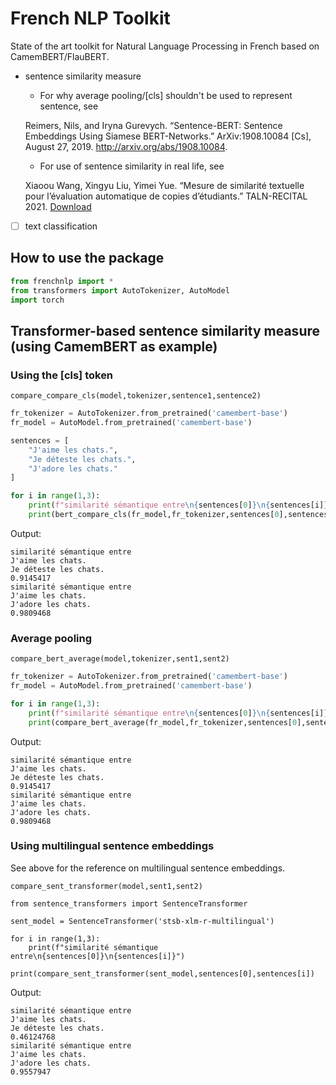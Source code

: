 # French NLP Toolkit

State of the art toolkit for Natural Language Processing in French based on CamemBERT/FlauBERT.

- sentence similarity measure

    * For why average pooling/[cls] shouldn't be used to represent sentence, see

    Reimers, Nils, and Iryna Gurevych. “Sentence-BERT: Sentence Embeddings Using Siamese BERT-Networks.” ArXiv:1908.10084 [Cs], August 27, 2019. http://arxiv.org/abs/1908.10084.

    * For use of sentence similarity in real life, see

    Xiaoou Wang, Xingyu Liu, Yimei Yue. “Mesure de similarité textuelle pour l’évaluation automatique de copies d’étudiants.” TALN-RECITAL 2021. [Download](https://xiaoouwang.github.io/xowang/TALN-RECITAL_2021_paper_74.pdf)

- [ ] text classification

## How to use the package

```python
from frenchnlp import *
from transformers import AutoTokenizer, AutoModel
import torch
```
## Transformer-based sentence similarity measure (using CamemBERT as example)

### Using the [cls] token

`compare_compare_cls(model,tokenizer,sentence1,sentence2)`

```py
fr_tokenizer = AutoTokenizer.from_pretrained('camembert-base')
fr_model = AutoModel.from_pretrained('camembert-base')

sentences = [
    "J'aime les chats.",
    "Je déteste les chats.",
    "J'adore les chats."
]

for i in range(1,3):
    print(f"similarité sémantique entre\n{sentences[0]}\n{sentences[i]}")
    print(bert_compare_cls(fr_model,fr_tokenizer,sentences[0],sentences[i]))
```

Output:

```
similarité sémantique entre
J'aime les chats.
Je déteste les chats.
0.9145417
similarité sémantique entre
J'aime les chats.
J'adore les chats.
0.9809468
```

### Average pooling

`compare_bert_average(model,tokenizer,sent1,sent2)`

```python
fr_tokenizer = AutoTokenizer.from_pretrained('camembert-base')
fr_model = AutoModel.from_pretrained('camembert-base')

for i in range(1,3):
    print(f"similarité sémantique entre\n{sentences[0]}\n{sentences[i]}")
    print(compare_bert_average(fr_model,fr_tokenizer,sentences[0],sentences[i])
```

Output:

```
similarité sémantique entre
J'aime les chats.
Je déteste les chats.
0.9145417
similarité sémantique entre
J'aime les chats.
J'adore les chats.
0.9809468
```

### Using multilingual sentence embeddings

See above for the reference on multilingual sentence embeddings.

`compare_sent_transformer(model,sent1,sent2)`

```
from sentence_transformers import SentenceTransformer

sent_model = SentenceTransformer('stsb-xlm-r-multilingual')

for i in range(1,3):
    print(f"similarité sémantique entre\n{sentences[0]}\n{sentences[i]}")
    print(compare_sent_transformer(sent_model,sentences[0],sentences[i])
```

Output:

```
similarité sémantique entre
J'aime les chats.
Je déteste les chats.
0.46124768
similarité sémantique entre
J'aime les chats.
J'adore les chats.
0.9557947
```